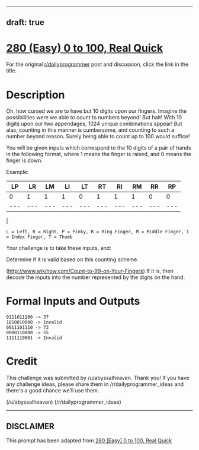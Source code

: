 ---
draft: true
----

# [280 (Easy) 0 to 100, Real Quick](https://www.reddit.com/r/dailyprogrammer/comments/4z04vj/20160822_challenge_280_easy_0_to_100_real_quick/)

For the original [r/dailyprogrammer](https://www.reddit.com/r/dailyprogrammer/) post and discussion, click the link in the title.

# Description
Oh, how cursed we are to have but 10 digits upon our fingers. Imagine the possibilities were we able to count to numbers beyond! But halt! With 10 digits upon our two appendages, 1024 unique combinations appear! But alas, counting in this manner is cumbersome, and counting to such a number beyond reason. Surely being able to count up to 100 would suffice!

You will be given inputs which correspond to the 10 digits of a pair of hands in the following format, where 1 means the finger is raised, and 0 means the finger is down.

Example:


|LP|LR|LM|LI|LT|RT|RI|RM|RR|RP|
| --- | --- | --- | --- | --- | --- | --- | --- | --- | --- |
|0|1|1|1|0|1|1|1|0|0|
| --- | --- | --- | --- | --- | --- | --- | --- | --- | --- |
|
```
L = Left, R = Right, P = Pinky, R = Ring Finger, M = Middle Finger, I = Index Finger, T = Thumb
```
Your challenge is to take these inputs, and:

Determine if it is valid based on this counting scheme. 

(http://www.wikihow.com/Count-to-99-on-Your-Fingers)
If it is, then decode the inputs into the number represented by the digits on the hand.

# Formal Inputs and Outputs

```
0111011100 -> 37
1010010000 -> Invalid
0011101110 -> 73
0000110000 -> 55
1111110001 -> Invalid
```
# Credit
This challenge was submitted by /u/abyssalheaven. Thank you! If you have any challenge ideas, please share them in /r/dailyprogrammer_ideas and there's a good chance we'll use them. 

(/u/abyssalheaven)
(/r/dailyprogrammer_ideas)

----
## **DISCLAIMER**
This prompt has been adapted from [280 [Easy] 0 to 100, Real Quick](https://www.reddit.com/r/dailyprogrammer/comments/4z04vj/20160822_challenge_280_easy_0_to_100_real_quick/
)
